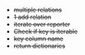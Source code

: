 - ~~multiple relations~~
- ~~1 add relation~~
- ~~iterate over reporter~~
- ~~Check if key is iterable~~
- ~~key column name~~
- ~~return dictionaries~~
